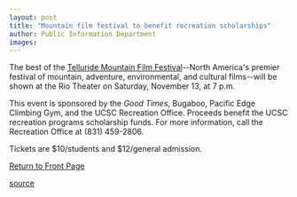 ```yaml
---
layout: post
title: "Mountain film festival to benefit recreation scholarships"
author: Public Information Department
images:
---
```


The best of the [Telluride Mountain Film Festival][1]\--North America's premier festival of mountain, adventure, environmental, and cultural films--will be shown at the Rio Theater on Saturday, November 13, at 7 p.m.  
  
This event is sponsored by the _Good Times_, Bugaboo, Pacific Edge Climbing Gym, and the UCSC Recreation Office. Proceeds benefit the UCSC recreation programs scholarship funds. For more information, call the Recreation Office at (831) 459-2806.

Tickets are $10/students and $12/general admission.

[Return to Front Page][2]

[1]: http://www.mountainfilm.org/
[2]: http://currents.ucsc.edu/

[source](http://www1.ucsc.edu/currents/04-05/11-08/brief-telluride.asp "Permalink to brief-telluride")
